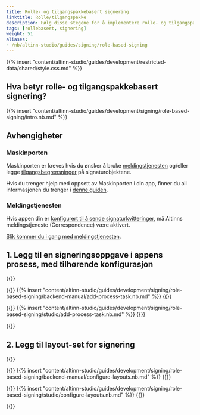 ```yaml
---
title: Rolle- og tilgangspakkebasert signering
linktitle: Rolle/tilgangspakke
description: Følg disse stegene for å implementere rolle- og tilgangspakkebasert signering i din tjeneste.
tags: [rollebasert, signering]
weight: 51
aliases:
- /nb/altinn-studio/guides/signing/role-based-signing
---
```


{{% insert "content/altinn-studio/guides/development/restricted-data/shared/style.css.md" %}}

## Hva betyr rolle- og tilgangspakkebasert signering?
{{% insert "content/altinn-studio/guides/development/signing/role-based-signing/intro.nb.md" %}}

## Avhengigheter

### Maskinporten
Maskinporten er kreves hvis du ønsker å bruke [meldingstjenesten](#meldingstjenesten) og/eller legge [tilgangs­begrensninger](/nb/altinn-studio/guides/development/restricted-data/) på signaturobjektene.

Hvis du trenger hjelp med oppsett av Maskinporten i din app, finner du all informasjonen du trenger i [denne guiden](/nb/altinn-studio/guides/integration/maskinporten/).

### Meldingstjenesten
Hvis appen din er [konfigurert til å sende signaturkvitteringer](#utvid-app-prosessen-med-et-signeringssteg), må Altinns meldings­tjeneste (Correspondence) være aktivert.

[Slik kommer du i gang med meldingstjenesten](/nb/correspondence/getting-started/).

## 1. Legg til en signeringsoppgave i appens prosess, med tilhørende konfigurasjon

{{<content-version-selector classes="border-box">}}

{{<content-version-container version-label="Manual setup">}}
{{% insert "content/altinn-studio/guides/development/signing/role-based-signing/backend-manual/add-process-task.nb.md" %}}
{{</content-version-container>}}

{{<content-version-container version-label="Altinn Studio Designer">}}
{{% insert "content/altinn-studio/guides/development/signing/role-based-signing/studio/add-process-task.nb.md" %}}
{{</content-version-container>}}

{{</content-version-selector>}}

## 2. Legg til layout-set for signering

{{<content-version-selector classes="border-box">}}

{{<content-version-container version-label="Manual setup">}}
{{% insert "content/altinn-studio/guides/development/signing/role-based-signing/backend-manual/configure-layouts.nb.md" %}}
{{</content-version-container>}}

{{<content-version-container version-label="Altinn Studio Designer">}}
{{% insert "content/altinn-studio/guides/development/signing/role-based-signing/studio/configure-layouts.nb.md" %}}
{{</content-version-container>}}

{{</content-version-selector>}}